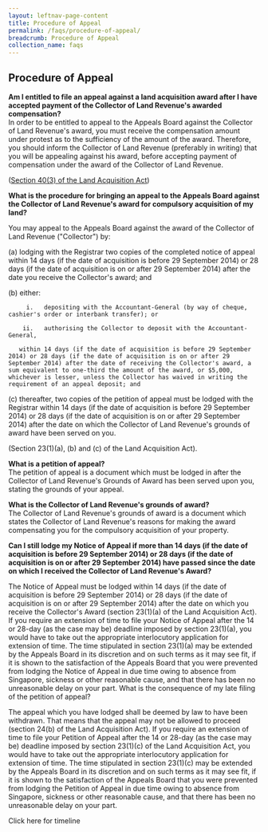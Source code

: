 ```yaml
---
layout: leftnav-page-content
title: Procedure of Appeal
permalink: /faqs/procedure-of-appeal/
breadcrumb: Procedure of Appeal
collection_name: faqs
---
```


Procedure of Appeal
---

**Am I entitled to file an appeal against a land acquisition award after I have accepted payment of the Collector of Land Revenue's awarded compensation?** <br>
In order to be entitled to appeal to the Appeals Board against the Collector of Land Revenue's award, you must receive the compensation amount under protest as to the sufficiency of the amount of the award.  Therefore, you should inform the Collector of Land Revenue (preferably in writing) that you will be appealing against his award, before accepting payment of compensation under the award of the Collector of Land Revenue. <br>

([Section 40(3) of the Land Acquisition Act](https://sso.agc.gov.sg/Act/LAA1966?ProvIds=pr40-#pr40-)) <br>

**What is the procedure for bringing an appeal to the Appeals Board against the Collector of Land Revenue's award for compulsory acquisition of my land?**

You may appeal to the Appeals Board against the award of the Collector of Land Revenue ("Collector") by:

(a)   lodging with the Registrar two copies of the completed notice of appeal within 14 days (if the date of acquisition is before 29 September 2014) or 28 days (if the date of acquisition is on or after 29 September 2014) after the date you receive the Collector's award; and

(b)   either:

         i.   depositing with the Accountant-General (by way of cheque, cashier's order or interbank transfer); or

        ii.   authorising the Collector to deposit with the Accountant-General,

       within 14 days (if the date of acquisition is before 29 September 2014) or 28 days (if the date of acquisition is on or after 29 September 2014) after the date of receiving the Collector's award, a sum equivalent to one-third the amount of the award, or $5,000, whichever is lesser, unless the Collector has waived in writing the requirement of an appeal deposit; and    

(c)   thereafter, two copies of the petition of appeal must be lodged with the Registrar within 14 days (if the date of acquisition is before 29 September 2014) or 28 days (if the date of acquisition is on or after 29 September 2014) after the date on which the Collector of Land Revenue's grounds of award have been served on you. <br>

(Section 23(1)(a), (b) and (c) of the Land Acquisition Act). <br>

**What is a petition of appeal?** <br>
The petition of appeal is a document which must be lodged in after the Collector of Land Revenue's Grounds of Award has been served upon you, stating the grounds of your appeal.<br>

**What is the Collector of Land Revenue's grounds of award?** <br>
The Collector of Land Revenue's grounds of award is a document which states the Collector of Land Revenue's reasons for making the award compensating you for the compulsory acquisition of your property. <br>

**Can I still lodge my Notice of Appeal if more than 14 days (if the date of acquisition is before 29 September 2014) or 28 days (if the date of acquisition is on or after 29 September 2014) have passed since the date on which I received the Collector of Land Revenue's Award?**<br>

The Notice of Appeal must be lodged within 14 days (if the date of acquisition is before 29 September 2014) or 28 days (if the date of acquisition is on or after 29 September 2014) after the date on which you receive the Collector's Award (section 23(1)(a) of the Land Acquisition Act).  If you require an extension of time to file your Notice of Appeal after the 14 or 28-day (as the case may be) deadline imposed by section 23(1)(a), you would have to take out the appropriate interlocutory application for extension of time.  The time stipulated in section 23(1)(a) may be extended by the Appeals Board in its discretion and on such terms as it may see fit, if it is shown to the satisfaction of the Appeals Board that you were prevented from lodging the Notice of Appeal in due time owing to absence from Singapore, sickness or other reasonable cause, and that there has been no unreasonable delay on your part. 
What is the consequence of my late filing of the petition of appeal? <br>

The appeal which you have lodged shall be deemed by law to have been withdrawn. That means that the appeal may not be allowed to proceed (section 24(b) of the Land Acquisition Act). If you require an extension of time to file your Petition of Appeal after the 14 or 28-day (as the case may be) deadline imposed by section 23(1)(c) of the Land Acquisition Act, you would have to take out the appropriate interlocutory application for extension of time. The time stipulated in section 23(1)(c) may be extended by the Appeals Board in its discretion and on such terms as it may see fit, if it is shown to the satisfaction of the Appeals Board that you were prevented from lodging the Petition of Appeal in due time owing to absence from Singapore, sickness or other reasonable cause, and that there has been no unreasonable delay on your part. <br>

Click here for timeline 

